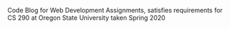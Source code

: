 Code Blog for Web Development Assignments, satisfies requirements for CS 290 at Oregon State University taken Spring 2020
